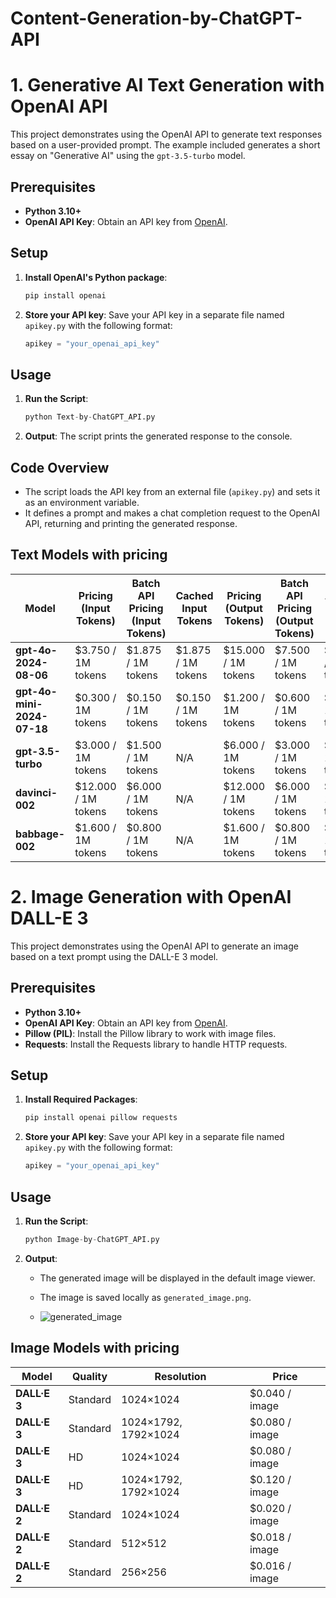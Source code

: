 # Content-Generation-by-ChatGPT-API

# 1. Generative AI Text Generation with OpenAI API

This project demonstrates using the OpenAI API to generate text responses based on a user-provided prompt. The example included generates a short essay on "Generative AI" using the `gpt-3.5-turbo` model.

## Prerequisites

- **Python 3.10+**
- **OpenAI API Key**: Obtain an API key from [OpenAI](https://platform.openai.com/signup/).

## Setup

1. **Install OpenAI's Python package**:
   ```bash
   pip install openai
   ```

2. **Store your API key**:
   Save your API key in a separate file named `apikey.py` with the following format:
   ```python
   apikey = "your_openai_api_key"
   ```

## Usage

1. **Run the Script**:
   ```python
   python Text-by-ChatGPT_API.py
   ```

2. **Output**:
   The script prints the generated response to the console.

## Code Overview

- The script loads the API key from an external file (`apikey.py`) and sets it as an environment variable.
- It defines a prompt and makes a chat completion request to the OpenAI API, returning and printing the generated response.

## Text Models with pricing

| Model                 | Pricing (Input Tokens)         | Batch API Pricing (Input Tokens) | Cached Input Tokens | Pricing (Output Tokens)       | Batch API Pricing (Output Tokens) | Training Tokens       |
|-----------------------|--------------------------------|----------------------------------|---------------------|-------------------------------|------------------------------------|------------------------|
| **gpt-4o-2024-08-06** | $3.750 / 1M tokens            | $1.875 / 1M tokens              | $1.875 / 1M tokens  | $15.000 / 1M tokens           | $7.500 / 1M tokens               | $25.000 / 1M tokens   |
| **gpt-4o-mini-2024-07-18** | $0.300 / 1M tokens        | $0.150 / 1M tokens              | $0.150 / 1M tokens  | $1.200 / 1M tokens            | $0.600 / 1M tokens               | $3.000 / 1M tokens    |
| **gpt-3.5-turbo**     | $3.000 / 1M tokens            | $1.500 / 1M tokens              | N/A                 | $6.000 / 1M tokens            | $3.000 / 1M tokens               | $8.000 / 1M tokens    |
| **davinci-002**       | $12.000 / 1M tokens           | $6.000 / 1M tokens              | N/A                 | $12.000 / 1M tokens           | $6.000 / 1M tokens               | $6.000 / 1M tokens    |
| **babbage-002**       | $1.600 / 1M tokens            | $0.800 / 1M tokens              | N/A                 | $1.600 / 1M tokens            | $0.800 / 1M tokens               | $0.400 / 1M tokens    |




# 2. Image Generation with OpenAI DALL-E 3

This project demonstrates using the OpenAI API to generate an image based on a text prompt using the DALL-E 3 model.

## Prerequisites

- **Python 3.10+**
- **OpenAI API Key**: Obtain an API key from [OpenAI](https://platform.openai.com/signup/).
- **Pillow (PIL)**: Install the Pillow library to work with image files.
- **Requests**: Install the Requests library to handle HTTP requests.

## Setup

1. **Install Required Packages**:
   ```bash
   pip install openai pillow requests
   ```

2. **Store your API key**:
   Save your API key in a separate file named `apikey.py` with the following format:
   ```python
   apikey = "your_openai_api_key"
   ```

## Usage

1. **Run the Script**:
   ```python
   python Image-by-ChatGPT_API.py
   ```

2. **Output**:
   - The generated image will be displayed in the default image viewer.
   - The image is saved locally as `generated_image.png`.
  
   - ![generated_image](https://github.com/user-attachments/assets/7375e08c-0456-48fe-80c0-b44daea04388)


## Image Models with pricing

| Model      | Quality | Resolution               | Price             |
|------------|---------|--------------------------|-------------------|
| **DALL·E 3** | Standard | 1024×1024               | $0.040 / image    |
| **DALL·E 3** | Standard | 1024×1792, 1792×1024    | $0.080 / image    |
| **DALL·E 3** | HD      | 1024×1024               | $0.080 / image    |
| **DALL·E 3** | HD      | 1024×1792, 1792×1024    | $0.120 / image    |
| **DALL·E 2** | Standard | 1024×1024              | $0.020 / image    |
| **DALL·E 2** | Standard | 512×512                | $0.018 / image    |
| **DALL·E 2** | Standard | 256×256                | $0.016 / image    |
